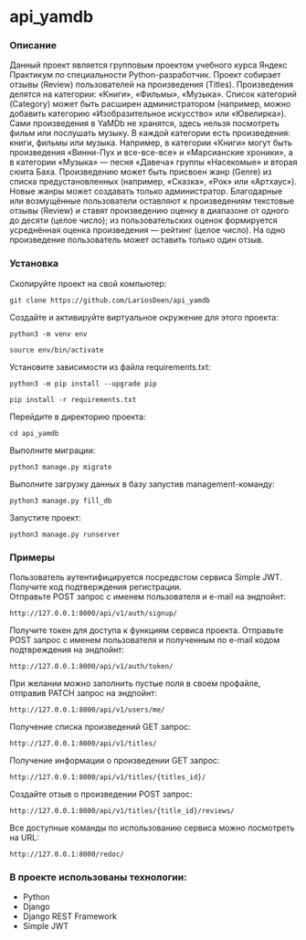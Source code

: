 # api_yamdb

### Описание

Данный проект является групповым проектом учебного курса Яндекс Практикум по
специальности Python-разработчик.
Проект собирает отзывы (Review) пользователей на произведения (Titles). 
Произведения делятся на категории: «Книги», «Фильмы», «Музыка». 
Список категорий (Category) может быть расширен администратором (например, 
можно добавить категорию «Изобразительное искусство» или «Ювелирка»).
Сами произведения в YaMDb не хранятся, здесь нельзя посмотреть фильм или 
послушать музыку.
В каждой категории есть произведения: книги, фильмы или музыка. 
Например, в категории «Книги» могут быть произведения «Винни-Пух и 
все-все-все» и «Марсианские хроники», а в категории «Музыка» — песня «Давеча» 
группы «Насекомые» и вторая сюита Баха.
Произведению может быть присвоен жанр (Genre) из списка предустановленных 
(например, «Сказка», «Рок» или «Артхаус»). Новые жанры может создавать только 
администратор.
Благодарные или возмущённые пользователи оставляют к произведениям текстовые 
отзывы (Review) и ставят произведению оценку в диапазоне от одного до десяти 
(целое число); из пользовательских оценок формируется усреднённая оценка 
произведения — рейтинг (целое число). На одно произведение пользователь может 
оставить только один отзыв.

### Установка

Скопируйте проект на свой компьютер:

```
git clone https://github.com/LariosDeen/api_yamdb
```

Cоздайте и активируйте виртуальное окружение для этого проекта:

```
python3 -m venv env
```

```
source env/bin/activate
```

Установите зависимости из файла requirements.txt:

```
python3 -m pip install --upgrade pip
```

```
pip install -r requirements.txt
```

Перейдите в директорию проекта:

```
cd api_yamdb
```

Выполните миграции:

```
python3 manage.py migrate
```

Выполните загрузку данных в базу запустив management-команду:

```
python3 manage.py fill_db
```

Запустите проект:

```
python3 manage.py runserver
```

### Примеры

Пользователь аутентифицируется посредвстом сервиса Simple JWT.  
Получите код подтверждения регистрации.  
Отправьте POST запрос с именем пользователя и e-mail на эндпойнт:

```
http://127.0.0.1:8000/api/v1/auth/signup/
```

Получите токен для доступа к функциям сервиса проекта. 
Отправьте POST запрос с именем пользователя и полученным по e-mail 
кодом подтвреждения на эндпойнт:

```
http://127.0.0.1:8000/api/v1/auth/token/
```

При желании можно заполнить пустые поля в своем профайле, отправив PATCH запрос 
на эндпойнт:

```
http://127.0.0.1:8000/api/v1/users/me/
```

Получение списка произведений GET запрос:

```
http://127.0.0.1:8000/api/v1/titles/
```

Получение информации о произведении GET запрос:

```
http://127.0.0.1:8000/api/v1/titles/{titles_id}/
```

Создайте отзыв о произведении POST запрос:

```
http://127.0.0.1:8000/api/v1/titles/{title_id}/reviews/
```

Все доступные команды по использованию сервиса можно посмотреть на URL:

```
http://127.0.0.1:8000/redoc/
```

### В проекте использованы технологии:

- Python
- Django
- Django REST Framework
- Simple JWT

